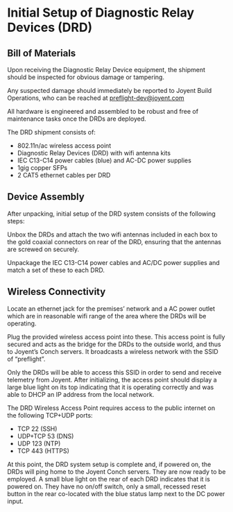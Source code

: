# Initial Setup of Diagnostic Relay Devices (DRD)

## Bill of Materials

Upon receiving the Diagnostic Relay Device equipment, the shipment should be
inspected for obvious damage or tampering.

Any suspected damage should immediately be reported to Joyent Build Operations,
who can be reached at preflight-dev@joyent.com

All hardware is engineered and assembled to be robust and free of maintenance
tasks once the DRDs are deployed. 

The DRD shipment consists of:

* 802.11n/ac wireless access point
* Diagnostic Relay Devices (DRD) with wifi antenna kits
* IEC C13-C14 power cables (blue) and AC-DC power supplies
* 1gig copper SFPs
* 2 CAT5 ethernet cables per DRD

## Device Assembly

After unpacking, initial setup of the DRD system consists of the following
steps:

Unbox the DRDs and attach the two wifi antennas included in each box to the
gold coaxial connectors on rear of the DRD, ensuring that the antennas are
screwed on securely.

Unpackage the IEC C13-C14 power cables and AC/DC power supplies and match a set
of these to each DRD.

## Wireless Connectivity

Locate an ethernet jack for the premises’ network and a AC power outlet
which are in reasonable wifi range of the area where the DRDs will be
operating.

Plug the provided wireless access point into these. This access point is fully
secured and acts as the bridge for the DRDs to the outside world, and thus to
Joyent’s Conch servers. It broadcasts a wireless network with the SSID of
“preflight”.

Only the DRDs will be able to access this SSID in order to send and receive
telemetry from Joyent. After initializing, the access point should display a
large blue light on its top indicating that it is operating correctly and was
able to DHCP an IP address from the local network.

The DRD Wireless Access Point requires access to the public internet on the
following TCP+UDP ports:

* TCP 22 (SSH)
* UDP+TCP 53 (DNS)
* UDP 123 (NTP)
* TCP 443 (HTTPS)

At this point, the DRD system setup is complete and, if powered on, the DRDs
will ping home to the Joyent Conch servers. They are now ready to be employed.
A small blue light on the rear of each DRD indicates that it is powered on.
They have no on/off switch, only a small, recessed reset button in the rear
co-located with the blue status lamp next to the DC power input.
